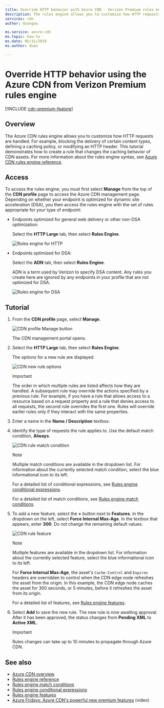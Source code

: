 ```yaml
---
title: Override HTTP behavior with Azure CDN - Verizon Premium rules engine
description: The rules engine allows you to customize how HTTP requests are handled by Azure CDN from Verizon Premium, such as blocking the delivery of certain types of content, define a caching policy, and modify HTTP headers.
services: cdn
author: duongau

ms.service: azure-cdn
ms.topic: how-to
ms.date: 05/31/2019
ms.author: duau

---
```


# Override HTTP behavior using the Azure CDN from Verizon Premium rules engine

[!INCLUDE [cdn-premium-feature](../../includes/cdn-premium-feature.md)]

## Overview

The Azure CDN rules engine allows you to customize how HTTP requests are handled. For example, blocking the delivery of certain content types, defining a caching policy, or modifying an HTTP header. This tutorial demonstrates how to create a rule that changes the caching behavior of CDN assets. For more information about the rules engine syntax, see [Azure CDN rules engine reference](cdn-verizon-premium-rules-engine-reference.md).

## Access

To access the rules engine, you must first select **Manage** from the top of the **CDN profile** page to access the Azure CDN management page. Depending on whether your endpoint is optimized for dynamic site acceleration (DSA), you then access the rules engine with the set of rules appropriate for your type of endpoint:

- Endpoints optimized for general web delivery or other non-DSA optimization:
    
    Select the **HTTP Large** tab, then select **Rules Engine**.

    ![Rules engine for HTTP](./media/cdn-rules-engine/cdn-http-rules-engine.png)

- Endpoints optimized for DSA:
    
    Select the **ADN** tab, then select **Rules Engine**.
    
    ADN is a term used by Verizon to specify DSA content. Any rules you create here are ignored by any endpoints in your profile that are not optimized for DSA.

    ![Rules engine for DSA](./media/cdn-rules-engine/cdn-dsa-rules-engine.png)

## Tutorial

1. From the **CDN profile** page, select **Manage**.
   
    ![CDN profile Manage button](./media/cdn-rules-engine/cdn-manage-btn.png)
   
    The CDN management portal opens.

2. Select the **HTTP Large** tab, then select **Rules Engine**.
   
    The options for a new rule are displayed.
   
    ![CDN new rule options](./media/cdn-rules-engine/cdn-new-rule.png)
   
   > [!IMPORTANT]
   > The order in which multiple rules are listed affects how they are handled. A subsequent rule may override the actions specified by a previous rule. For example, if you have a rule that allows access to a resource based on a request property and a rule that denies access to all requests, the second rule overrides the first one. Rules will override earlier rules only if they interact with the same properties.
   >

3. Enter a name in the **Name / Description** textbox.

4. Identify the type of requests the rule applies to. Use the default match condition, **Always**.
   
   ![CDN rule match condition](./media/cdn-rules-engine/cdn-request-type.png)
   
   > [!NOTE]
   > Multiple match conditions are available in the dropdown list. For information about the currently selected match condition, select the blue informational icon to its left.
   >
   >  For a detailed list of conditional expressions, see [Rules engine conditional expressions](cdn-verizon-premium-rules-engine-reference-match-conditions.md).
   >  
   > For a detailed list of match conditions, see [Rules engine match conditions](cdn-verizon-premium-rules-engine-reference-match-conditions.md).
   >
   >

5. To add a new feature, select the **+** button next to **Features**.  In the dropdown on the left, select **Force Internal Max-Age**.  In the textbox that appears, enter **300**. Do not change the remaining default values.
   
   ![CDN rule feature](./media/cdn-rules-engine/cdn-new-feature.png)
   
   > [!NOTE]
   > Multiple features are available in the dropdown list. For information about the currently selected feature, select the blue informational icon to its left.
   >
   > For **Force Internal Max-Age**, the asset's `Cache-Control` and `Expires` headers are overridden to control when the CDN edge node refreshes the asset from the origin. In this example, the CDN edge node caches the asset for 300 seconds, or 5 minutes, before it refreshes the asset from its origin.
   >
   > For a detailed list of features, see [Rules engine features](cdn-verizon-premium-rules-engine-reference-features.md).
   >
   >

6. Select **Add** to save the new rule.  The new rule is now awaiting approval. After it has been approved, the status changes from **Pending XML** to **Active XML**.
   
   > [!IMPORTANT]
   > Rules changes can take up to 10 minutes to propagate through Azure CDN.
   >
   >

## See also

- [Azure CDN overview](cdn-overview.md)
- [Rules engine reference](cdn-verizon-premium-rules-engine-reference.md)
- [Rules engine match conditions](cdn-verizon-premium-rules-engine-reference-match-conditions.md)
- [Rules engine conditional expressions](cdn-verizon-premium-rules-engine-reference-conditional-expressions.md)
- [Rules engine features](cdn-verizon-premium-rules-engine-reference-features.md)
- [Azure Fridays: Azure CDN's powerful new premium features](https://azure.microsoft.com/documentation/videos/azure-cdns-powerful-new-premium-features/) (video)